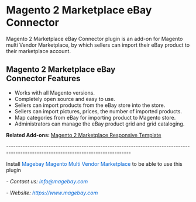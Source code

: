<h1>Magento 2 Marketplace eBay Connector</h1>

<p>Magento 2 Marketplace eBay Connector plugin is an add-on for Magento multi Vendor Marketplace, by which sellers can import their eBay product to their marketplace account.</p>

<h2>Magento 2 Marketplace eBay Connector&nbsp;Features</h2>

<ul>
	<li>Works with all Magento versions.</li>
	<li>Completely open source and easy to use.</li>
	<li>Sellers can import products from the eBay store into the store.</li>
	<li>Sellers can import pictures, prices, the number of imported products.</li>
	<li>Map categories from eBay for importing product to Magento store.</li>
	<li>Administrators can manage the eBay product grid and grid cataloging.</li>
</ul>

<p><strong>Related Add-ons:&nbsp;</strong><a href="https://github.com/magebaycom/magento-2-marketplace-responsive-theme">Magento 2&nbsp;Marketplace Responsive Template</a></p>

<p>-----------------------------------------------------------------------------------------------------------------------------------</p>

<p>Install&nbsp;<a href="https://www.magebay.com/magento-multi-vendor-marketplace-extension" style="box-sizing: border-box; background-color: transparent; color: rgb(3, 102, 214); text-decoration-line: none;">Magebay Magento Multi Vendor Marketplace</a>&nbsp;to be able to use this plugin</p>

<p><em>- Contact&nbsp;us:&nbsp;<a href="mailto:info@magebay.com" style="box-sizing: border-box; background-color: transparent; color: rgb(3, 102, 214); text-decoration-line: none;">info@magebay.com</a></em></p>

<p><em>- Website:&nbsp;<a href="https://www.magebay.com/" style="box-sizing: border-box; background-color: transparent; color: rgb(3, 102, 214); text-decoration-line: none;">https://www.magebay.com</a></em></p>
